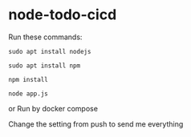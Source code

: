 # node-todo-cicd

Run these commands:


`sudo apt install nodejs`


`sudo apt install npm`


`npm install`

`node app.js`

or Run by docker compose

Change the setting from push to send me everything 
